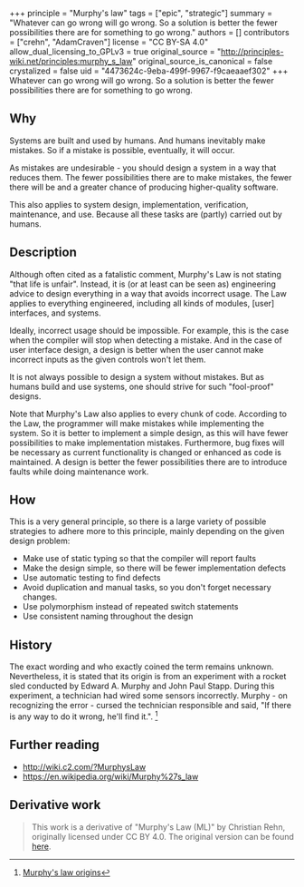 +++
principle = "Murphy's law"
tags = ["epic", "strategic"]
summary = "Whatever can go wrong will go wrong. So a solution is better the fewer possibilities there are for something to go wrong."
authors = []
contributors = ["crehn", "AdamCraven"]
license = "CC BY-SA 4.0"
allow_dual_licensing_to_GPLv3 = true
original_source = "http://principles-wiki.net/principles:murphy_s_law"
original_source_is_canonical = false
crystalized = false
uid = "4473624c-9eba-499f-9967-f9caeaaef302"
+++
Whatever can go wrong will go wrong. So a solution is better the fewer possibilities there are for something to go wrong.

## Why

Systems are built and used by humans. And humans inevitably make mistakes.  So if a mistake is possible, eventually, it will occur.

As mistakes are undesirable - you should design a system in a way that reduces them. The fewer possibilities there are to make mistakes, the fewer there will be and a greater chance of producing higher-quality software.

This also applies to system design, implementation, verification, maintenance, and use. Because all these tasks are (partly) carried out by humans.


##  Description

Although often cited as a fatalistic comment, Murphy's Law is not stating "that life is unfair". Instead, it is (or at least can be seen as) engineering advice to design everything in a way that avoids incorrect usage. The Law applies to everything engineered, including all kinds of modules, [user] interfaces, and systems.

Ideally, incorrect usage should be impossible. For example, this is the case when the compiler will stop when detecting a mistake. And in the case of user interface design, a design is better when the user cannot make incorrect inputs as the given controls won't let them.

It is not always possible to design a system without mistakes. But as humans build and use systems, one should strive for such "fool-proof" designs.

Note that Murphy's Law also applies to every chunk of code. According to the Law, the programmer will make mistakes while implementing the system. So it is better to implement a simple design, as this will have fewer possibilities to make implementation mistakes. Furthermore, bug fixes will be necessary as current functionality is changed or enhanced as code is maintained. A design is better the fewer possibilities there are to introduce faults while doing maintenance work.


## How

This is a very general principle, so there is a large variety of possible strategies to adhere more to this principle, mainly depending on the given design problem:

  * Make use of static typing so that the compiler will report faults
  * Make the design simple, so there will be fewer implementation defects
  * Use automatic testing to find defects
  * Avoid duplication and manual tasks, so you don't forget necessary changes.
  * Use polymorphism instead of repeated switch statements
  * Use consistent naming throughout the design


## History

The exact wording and who exactly coined the term remains unknown. Nevertheless, it is stated that its origin is from an experiment with a rocket sled conducted by Edward A. Murphy and John Paul Stapp. During this experiment, a technician had wired some sensors incorrectly. Murphy - on recognizing the error - cursed the technician responsible and said, "If there is any way to do it wrong, he'll find it.". [^1]


## Further reading

  * http://wiki.c2.com/?MurphysLaw
  * https://en.wikipedia.org/wiki/Murphy%27s_law



[^1]: [Murphy's law origins](http://www.murphys-laws.com/murphy/murphy-true.html)


## Derivative work

> This work is a derivative of "Murphy's Law (ML)" by Christian Rehn, originally licensed under CC BY 4.0. The original version can be found [here](http://principles-wiki.net/principles:murphy_s_law?rev=1620763937).